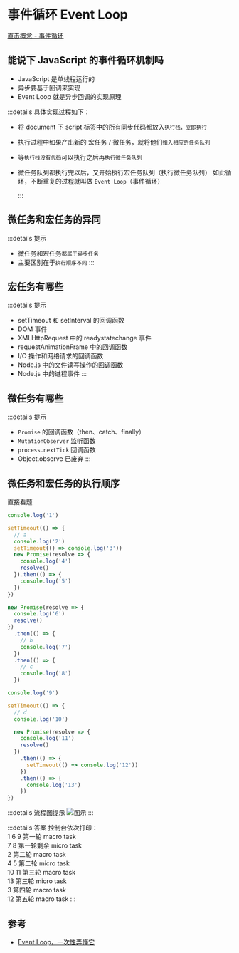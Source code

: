 # 事件循环 Event Loop

[直击概念 - 事件循环](../../%E7%9B%B4%E5%87%BB%E6%A6%82%E5%BF%B5/04http/s_http_7-eventloop.md)

## 能说下 JavaScript 的事件循环机制吗

- JavaScript 是单线程运行的
- 异步要基于回调来实现
- Event Loop 就是异步回调的实现原理
  
:::details 具体实现过程如下：

- 将 document 下 script 标签中的所有同步代码都放入`执行栈，立即执行`
- 执行过程中如果产出新的 宏任务 / 微任务，就将他们`推入相应的任务队列`
- 等`执行栈没有代码`可以执行之后再`执行微任务队列`
- 微任务队列都执行完以后，又开始执行宏任务队列（执行微任务队列）
如此循环，不断重复的过程就叫做 `Event Loop`（事件循环）

   :::

## 微任务和宏任务的异同

:::details 提示

- 微任务和宏任务`都属于异步任务`
- 主要区别在于`执行顺序不同`
   :::

## 宏任务有哪些

:::details 提示

- setTimeout 和 setInterval 的回调函数
- DOM 事件
- XMLHttpRequest 中的 readystatechange 事件
- requestAnimationFrame 中的回调函数
- I/O 操作和网络请求的回调函数
- Node.js 中的文件读写操作的回调函数
- Node.js 中的进程事件
  :::

## 微任务有哪些

:::details 提示

- `Promise` 的回调函数（then、catch、finally）
- `MutationObserver` 监听函数
- `process.nextTick` 回调函数
- ~~Object.observe~~ 已废弃
  :::

## 微任务和宏任务的执行顺序

直接看题

```js
console.log('1')

setTimeout(() => {
  // a
  console.log('2')
  setTimeout(() => console.log('3'))
  new Promise(resolve => {
    console.log('4')
    resolve()
  }).then(() => {
    console.log('5')
  })
})

new Promise(resolve => {
  console.log('6')
  resolve()
})
  .then(() => {
    // b
    console.log('7')
  })
  .then(() => {
    // c
    console.log('8')
  })

console.log('9')

setTimeout(() => {
  // d
  console.log('10')

  new Promise(resolve => {
    console.log('11')
    resolve()
  })
    .then(() => {
      setTimeout(() => console.log('12'))
    })
    .then(() => {
      console.log('13')
    })
})
```

:::details 流程图提示
<Image src="/02js/micro_macro.png" alt="图示" :inline="false"/>
:::

:::details 答案
控制台依次打印：<br>
1 6 9 第一轮 macro task <br>
7 8 第一轮剩余 micro task <br>
2 第二轮 macro task <br>
4 5 第二轮 micro task <br>
10 11 第三轮 macro task <br>
13 第三轮 micro task <br>
3 第四轮 macro task <br>
12 第五轮 macro task
:::

## 参考

- [Event Loop，一次性弄懂它](https://juejin.cn/post/7229372047414902839)